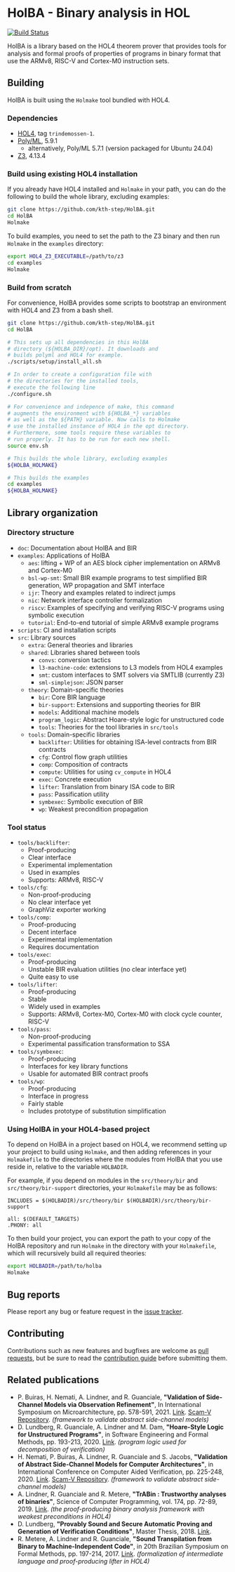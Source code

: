 # HolBA - Binary analysis in HOL

[![Build Status][workflow-badge]][workflow-link] 

[workflow-badge]: https://github.com/kth-step/HolBA/actions/workflows/build.yaml/badge.svg?branch=master
[workflow-link]: https://github.com/kth-step/HolBA/actions/workflows/build.yaml

HolBA is a library based on the HOL4 theorem prover that provides
tools for analysis and formal proofs of properties of programs in binary
format that use the ARMv8, RISC-V and Cortex-M0 instruction sets.

## Building

HolBA is built using the `Holmake` tool bundled with HOL4.

### Dependencies

- [HOL4](https://github.com/HOL-Theorem-Prover/HOL), tag `trindemossen-1`.
- [Poly/ML](https://github.com/polyml/polyml), 5.9.1
  - alternatively, Poly/ML 5.7.1 (version packaged for Ubuntu 24.04)
- [Z3](https://github.com/Z3Prover/z3), 4.13.4

### Build using existing HOL4 installation

If you already have HOL4 installed and `Holmake` in your path,
you can do the following to build the whole library, excluding examples:

```bash
git clone https://github.com/kth-step/HolBA.git
cd HolBA
Holmake
```

To build examples, you need to set the path to the Z3
binary and then run `Holmake` in the `examples` directory:

```bash
export HOL4_Z3_EXECUTABLE=/path/to/z3
cd examples
Holmake
```

### Build from scratch

For convenience, HolBA provides some scripts to bootstrap
an environment with HOL4 and Z3 from a bash shell.

```bash
git clone https://github.com/kth-step/HolBA.git
cd HolBA

# This sets up all dependencies in this HolBA
# directory (${HOLBA_DIR}/opt). It downloads and
# builds polyml and HOL4 for example.
./scripts/setup/install_all.sh

# In order to create a configuration file with
# the directories for the installed tools,
# execute the following line
./configure.sh

# For convenience and indepence of make, this command
# augments the environment with ${HOLBA_*} variables
# as well as the ${PATH} variable. Now calls to Holmake
# use the installed instance of HOL4 in the opt directory.
# Furthermore, some tools require these variables to
# run properly. It has to be run for each new shell.
source env.sh

# This builds the whole library, excluding examples
${HOLBA_HOLMAKE}

# This builds the examples
cd examples
${HOLBA_HOLMAKE}
```

## Library organization

### Directory structure

- `doc`: Documentation about HolBA and BIR
- `examples`: Applications of HolBA
  - `aes`: lifting + WP of an AES block cipher implementation on ARMv8 and Cortex-M0
  - `bsl-wp-smt`: Small BIR example programs to test simplified BIR generation, WP propagation and SMT interface
  - `ijr`: Theory and examples related to indirect jumps
  - `nic`: Network interface controller formalization
  - `riscv`: Examples of specifying and verifying RISC-V programs using symbolic execution
  - `tutorial`: End-to-end tutorial of simple ARMv8 example programs
- `scripts`: CI and installation scripts
- `src`: Library sources
  - `extra`: General theories and libraries
  - `shared`: Libraries shared between tools
    - `convs`: conversion tactics
    - `l3-machine-code`: extensions to L3 models from HOL4 examples
    - `smt`: custom interfaces to SMT solvers via SMTLIB (currently Z3)
    - `sml-simplejson`: JSON parser
  - `theory`: Domain-specific theories
    - `bir`: Core BIR language
    - `bir-support`: Extensions and supporting theories for BIR
    - `models`: Additional machine models
    - `program_logic`: Abstract Hoare-style logic for unstructured code
    - `tools`: Theories for the tool libraries in `src/tools`
  - `tools`: Domain-specific libraries
    - `backlifter`: Utilities for obtaining ISA-level contracts from BIR contracts
    - `cfg`: Control flow graph utilities
    - `comp`: Composition of contracts
    - `compute`: Utilities for using `cv_compute` in HOL4
    - `exec`: Concrete execution
    - `lifter`: Translation from binary ISA code to BIR
    - `pass`: Passification utility
    - `symbexec`: Symbolic execution of BIR
    - `wp`: Weakest precondition propagation

### Tool status

- `tools/backlifter`:
  * Proof-producing
  * Clear interface
  * Experimental implementation
  * Used in examples
  * Supports: ARMv8, RISC-V
- `tools/cfg`:
  * Non-proof-producing
  * No clear interface yet
  * GraphViz exporter working
- `tools/comp`:
  * Proof-producing
  * Decent interface
  * Experimental implementation
  * Requires documentation
- `tools/exec`:
  * Proof-producing
  * Unstable BIR evaluation utilities (no clear interface yet)
  * Quite easy to use
- `tools/lifter`:
  * Proof-producing
  * Stable
  * Widely used in examples
  * Supports: ARMv8, Cortex-M0, Cortex-M0 with clock cycle counter, RISC-V
- `tools/pass`:
  * Non-proof-producing
  * Experimental passification transformation to SSA
- `tools/symbexec`:
  * Proof-producing
  * Interfaces for key library functions
  * Usable for automated BIR contract proofs
- `tools/wp`:
  * Proof-producing
  * Interface in progress
  * Fairly stable
  * Includes prototype of substitution simplification

### Using HolBA in your HOL4-based project

To depend on HolBA in a project based on HOL4, we recommend setting up your project
to build using `Holmake`, and then adding references in your `Holmakefile` to
the directories where the modules from HolBA that you use reside in, relative to
the variable `HOLBADIR`.

For example, if you depend on modules in the `src/theory/bir` and
`src/theory/bir-support` directories, your `Holmakefile` may be as follows:

```make
INCLUDES = $(HOLBADIR)/src/theory/bir $(HOLBADIR)/src/theory/bir-support

all: $(DEFAULT_TARGETS)
.PHONY: all
```

To then build your project, you can export the path to your copy of the HolBA repository
and run `Holmake` in the directory with your `Holmakefile`, which will recursively
build all required theories:

```bash
export HOLBADIR=/path/to/holba
Holmake
```

## Bug reports

Please report any bug or feature request in the
[issue tracker](https://github.com/kth-step/HolBA/issues).

## Contributing

Contributions such as new features and bugfixes are welcome as
[pull requests](https://github.com/kth-step/HolBA/pulls),
but be sure to read the [contribution guide](CONTRIBUTING.md)
before submitting them.

## Related publications

- P. Buiras, H. Nemati, A. Lindner, and R. Guanciale, **"Validation of Side-Channel Models via Observation Refinement"**, In International Symposium on Microarchitecture, pp. 578-591, 2021. [Link](https://doi.org/10.1145/3466752.3480130). [Scam-V Repository](https://github.com/kth-step/Scam-V). _(framework to validate abstract side-channel models)_
- D. Lundberg, R. Guanciale, A. Lindner and M. Dam, **"Hoare-Style Logic for Unstructured Programs"**, in Software Engineering and Formal Methods, pp. 193-213, 2020. [Link](https://doi.org/10.1007/978-3-030-58768-0_11). _(program logic used for decomposition of verification)_
- H. Nemati, P. Buiras, A. Lindner, R. Guanciale and S. Jacobs, **"Validation of Abstract Side-Channel Models for Computer Architectures"**, in International Conference on Computer Aided Verification, pp. 225-248, 2020. [Link](https://doi.org/10.1007/978-3-030-53288-8_12). [Scam-V Repository](https://github.com/kth-step/Scam-V). _(framework to validate abstract side-channel models)_
- A. Lindner, R. Guanciale and R. Metere, **"TrABin : Trustworthy analyses of binaries"**, Science of Computer Programming, vol. 174, pp. 72-89, 2019. [Link](https://doi.org/10.1016/j.scico.2019.01.001). _(the proof-producing binary analysis framework with weakest preconditions in HOL4)_
- D. Lundberg, **"Provably Sound and Secure Automatic Proving and Generation of Verification Conditions"**, Master Thesis, 2018. [Link](http://urn.kb.se/resolve?urn=urn%3Anbn%3Ase%3Akth%3Adiva-239441).
- R. Metere, A. Lindner and R. Guanciale, **"Sound Transpilation from Binary to Machine-Independent Code"**, in 20th Brazilian Symposium on Formal Methods, pp. 197-214, 2017. [Link](https://doi.org/10.1007/978-3-319-70848-5_13). _(formalization of intermediate language and proof-producing lifter in HOL4)_
